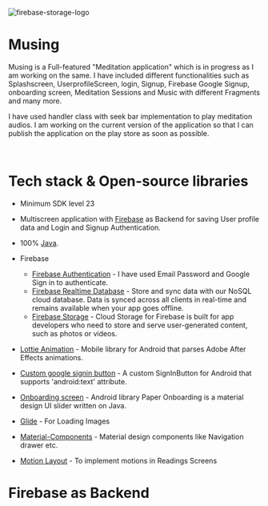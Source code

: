 ![firebase-storage-logo](https://user-images.githubusercontent.com/72120614/115960820-561ba980-a4c8-11eb-898d-3c4cc63e43e8.png)
# Musing
<p align="center">  

Musing is a Full-featured "Meditation application" which is in progress as I am working on the same.
I have included different functionalities such as Splashscreen, UserprofileScreen, login, Signup, Firebase Google Signup, onboarding screen, Meditation Sessions and Music with different Fragments and many more.

I have used handler class with seek bar implementation to play meditation audios.
I am working on the current version of the application so that I can publish the application on the play store as soon as possible.

<br></p>  
# Tech stack & Open-source libraries
- Minimum SDK level 23
- Multiscreen application with [Firebase](https://firebase.google.com/docs/android/setup) as Backend for saving User profile data and Login and Signup Authentication.
- 100% [Java](https://docs.oracle.com/javase/8/docs/).
- Firebase
  - [Firebase Authentication](https://firebase.google.com/docs/auth/android/start)  - I have used Email Password and Google Sign in to authenticate.
  - [Firebase Realtime Database](https://firebase.google.com/docs/database)  - Store and sync data with our NoSQL cloud database. Data is synced across all clients in real-time and remains available when your app goes offline.
  - [Firebase Storage](https://firebase.google.com/docs/storage)  - Cloud Storage for Firebase is built for app developers who need to store and serve user-generated content, such as photos or videos.
   
- [Lottie Animation](https://github.com/airbnb/lottie-android) -  Mobile library for Android that parses Adobe After Effects animations.
- [Custom google signin button](https://github.com/shobhitpuri/custom-google-signin-button) - A custom SignInButton for Android that supports 'android:text' attribute.
- [Onboarding screen](https://github.com/Ramotion/paper-onboarding-android) - Android library Paper Onboarding is a material design UI slider written on Java.
- [Glide](https://github.com/bumptech/glide) - For Loading Images
- [Material-Components](https://github.com/material-components/material-components-android) - Material design components like Navigation drawer etc.
- [Motion Layout](https://developer.android.com/training/constraint-layout/motionlayout) - To implement motions in Readings Screens

# Firebase as Backend



